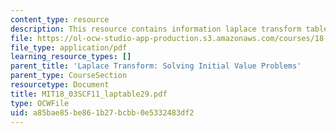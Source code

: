```yaml
---
content_type: resource
description: This resource contains information laplace transform table.
file: https://ol-ocw-studio-app-production.s3.amazonaws.com/courses/18-03sc-differential-equations-fall-2011/a85bae85be861b27bcbb0e5332483df2_MIT18_03SCF11_laptable29.pdf
file_type: application/pdf
learning_resource_types: []
parent_title: 'Laplace Transform: Solving Initial Value Problems'
parent_type: CourseSection
resourcetype: Document
title: MIT18_03SCF11_laptable29.pdf
type: OCWFile
uid: a85bae85-be86-1b27-bcbb-0e5332483df2
---
```

